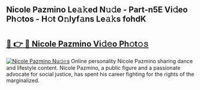 ## Nicole Pazmino Le𝚊𝚔ed N𝚞𝚍e - Part-n5E Vi𝚍eo Ph𝚘tos - H𝚘t O𝚗lyf𝚊ns Le𝚊𝚔s fohdK

# <h2><a href="http://hf8fy2r.feru.top/?c=Nicole+Pazmino">🔗 👉 🔴 Nicole Pazmino Vi𝚍𝚎o Ph𝚘t𝚘𝚜</a></h2>

[![Nicole Pazmino Nu𝚍𝚎s](https://i.imgur.com/0TWrTi3.gif)](http://hf8fy2r.feru.top/?c=Nicole+Pazmino)
Online personality Nicole Pazmino sharing dance and lifestyle content. Nicole Pazmino, a public figure and a passionate advocate for social justice, has spent his career fighting for the rights of the marginalized. 
